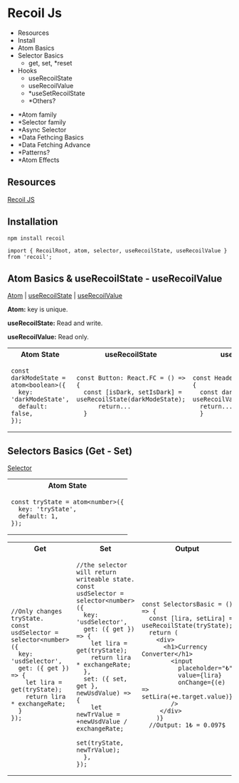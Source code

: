 # Recoil Js

- Resources
- Install
- Atom Basics
- Selector Basics
  - get, set, *reset
- Hooks
  * useRecoilState
  * useRecoilValue
  * *useSetRecoilState
  * *Others?
* *Atom family 
* *Selector family
* *Async Selector
 * *Data Fethcing Basics
 * *Data Fetching Advance
* *Patterns?
* *Atom Effects
## Resources
[Recoil JS](https://recoiljs.org/docs/introduction/getting-started/)
## Installation
`
npm install recoil
`
````
import { RecoilRoot, atom, selector, useRecoilState, useRecoilValue } from 'recoil';
````

## Atom Basics & useRecoilState - useRecoilValue

[Atom](https://recoiljs.org/docs/api-reference/core/atom) | 
[useRecoilState](https://recoiljs.org/docs/api-reference/core/useRecoilState) |
[useRecoilValue](https://recoiljs.org/docs/api-reference/core/useRecoilValue)

**Atom:** key is unique.

**useRecoilState:** Read and write.

**useRecoilValue:** Read only.

<table>
<tr>
<th>Atom State</th>
<th>useRecoilState</th>
<th>useRecoilValue</th>
</tr>
<tr>
 <td>
   
````
const darkModeState = atom<boolean>({
  key: 'darkModeState',
  default: false,
});
````
   
</td>
    <td>
   
````
const Button: React.FC = () => {
  const [isDark, setIsDark] = useRecoilState(darkModeState);
      return...
  }
````
   
</td>
<td>
   
````
const Header: React.FC = () => {
  const darkMode = useRecoilValue(darkModeState);
  return...
  }
````
   
</td>
</table>

## Selectors Basics (Get - Set)

[Selector](https://recoiljs.org/docs/api-reference/core/selector)

<table>
<tr>
<th>Atom State</th>
</tr>
<tr>
 <td>
   
````
const tryState = atom<number>({
  key: 'tryState',
  default: 1,
});
````
   
</td>
</table>

<table>
<tr>
<th>Get</th>
<th>Set</th>
<th>Output</th>
</tr>
<tr>
 <td>
   
````
//Only changes tryState.
const usdSelector = selector<number>({
  key: 'usdSelector',
  get: ({ get }) => {
    let lira = get(tryState);
    return lira * exchangeRate;
  }
});
````
</td>
   
<td>
   
````
//the selector will return writeable state.
const usdSelector = selector<number>({
  key: 'usdSelector',
  get: ({ get }) => {
    let lira = get(tryState);
    return lira * exchangeRate;
  },
  set: ({ set, get }, newUsdValue) => {
    let newTrValue = +newUsdValue / exchangeRate;
    set(tryState, newTrValue);
  },
});
````
  </td>
  
<td>
   
````
const SelectorsBasic = () => {
  const [lira, setLira] = useRecoilState(tryState);
  return (
    <div>
      <h1>Currency Converter</h1>
        <input
          placeholder="₺"
          value={lira}
          onChange={(e) => setLira(+e.target.value)}
        />
     </div>
    )}
  //Output: 1₺ = 0.097$
````
  </td>
  </table>
